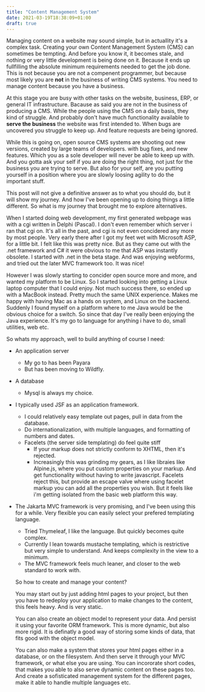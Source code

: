 ```yaml
---
title: "Content Management System"
date: 2021-03-19T18:38:09+01:00
draft: true
---
```


Managing content on a website may sound simple, but in actuallity it's a complex task. Creating your own Content Management System (CMS) can sometimes be tempting. And before you know it, it becomes stale, and nothing or very little development is being done on it. Because it ends up fullfilling the absolute minimum requirements needed to get the job done. This is not because you are not a compenent programmer, but because most likely you are **not** in the business of writing CMS systems. You need to manage content because you have a business.

At this stage you are busy with other tasks on the website, business, ERP, or general IT infrastructure. Bacause as said you are not in the business of producing a CMS. While the people using the CMS on a daily basis, they kind of struggle. And probably don't have much functionality available to **serve the business** the website was first intended to. When bugs are uncovered you struggle to keep up. And feature requests are being ignored. 

While this is going on, open source CMS systems are shooting out new versions, created by large teams of developers. with bug fixes, and new features. Which you as a sole developer will never be able to keep up with. And you gotta ask your self if you are doing the right thing, not just for the business you are trying to serve. But also for your self, are you putting yourself in a position where you are slowly loosing agility to do the important stuff.

This post will not give a definitive answer as to what you should do, but it will show my journey. And how I've been opening up to doing things a little different. So what is my journey that brought me to explore alternatives.

When I started doing web development, my first generated webpage was with a cgi written in Delphi (Pascal). I don't even remember which server i ran that cgi on. It's all in the past, and cgi is not even concidered any more by most people. Very early there after I got my feet wet with Microsoft ASP, for a little bit. I felt like this was pretty nice. But as they came out with the .net framework and C# it were obvious to me that ASP was instantly obsolete. I started with .net in the beta stage. And was enjoying webforms, and tried out the later MVC framework too. It was nice!

However I was slowly starting to concider open source more and more, and wanted my platform to be Linux. So I started looking into getting a Linux laptop computer that I could enjoy. Not much success there, so ended up with a MacBook instead. Pretty much the same UNIX experience. Makes me happy with having Mac as a hands on system, and Linux on the backend. Suddenly I found myself on a platform where to me Java would be the obvious choice for a switch. So since that day I've really been enjoying the Java experience. It's my go to language for anything i have to do, small utilities, web etc.

So whats my approach, well to build anything of course I need:
- An application server
  - My go to has been Payara
  - But has been moving to Wildfly.
- A database
  - Mysql is always my choice.
- I typically used JSF as an application framework.
  - I could relatively easy template out pages, pull in data from the database. 
  - Do internationalization, with multiple languages, and formatting of numbers and dates.
  - Facelets (the server side templating) do feel quite stiff
    - If your markup does not strictly conform to XHTML, then it's rejected.
    - Increasingly this was grinding my gears, as I like libraies like Alpine.js, where you put custom properties on your markup. And get functionality without having to write javascript. Facelets reject this, but provide an escape valve where using facelet markup you can add all the properties you wish. But it feels like i'm getting isolated from the basic web platform this way.
- The Jakarta MVC framework is very promising, and I've been using this for a while. Very flexible you can easily select your prefered templating language.
  - Tried Thymeleaf, I like the language. But quickly becomes quite complex.
  - Currently I lean towards  mustache templating, which is restrictive but very simple to understand. And keeps complexity in the view to a minimum.
  - The MVC framework feels much leaner, and closer to the web standard to work with.

  So how to create and manage your content? 
  
  You may start out by just adding html pages to your project, but then you have to redeploy your application to make changes to the content, this feels heavy. And is very static. 
  
  You can also create an object model to represent your data. And persist it using your favorite ORM framework. This is more dynamic, but also more rigid. It is definatly a good way of storing some kinds of data, that fits good with the object model.

  You can also make a system that stores your html pages either in a database, or on the filesystem. And then serve it through your MVC framework, or what else you are using. You can incororate short codes, that makes you able to also serve dynamic content on these pages too. And create a sofisticated management system for the different pages, make it able to handle multiple languages etc. 